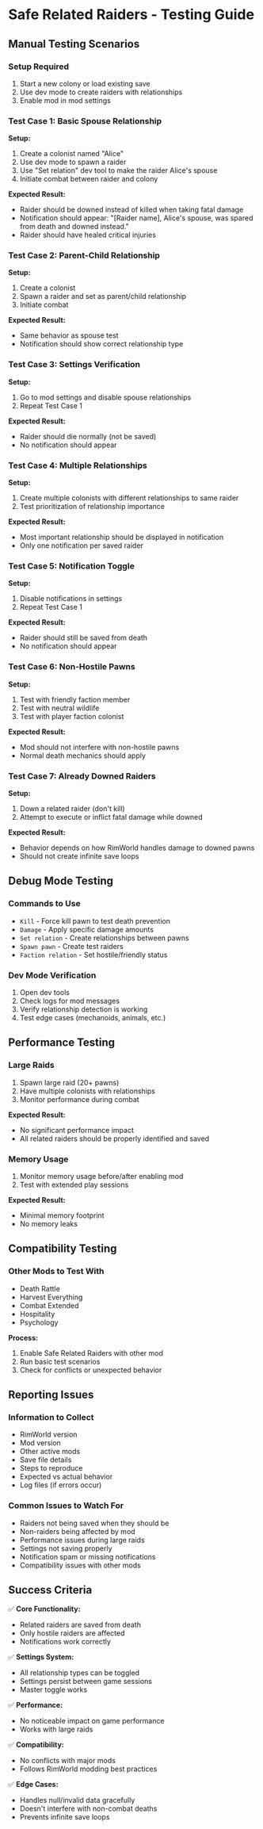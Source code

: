 # Safe Related Raiders - Testing Guide

## Manual Testing Scenarios

### Setup Required
1. Start a new colony or load existing save
2. Use dev mode to create raiders with relationships
3. Enable mod in mod settings

### Test Case 1: Basic Spouse Relationship
**Setup:**
1. Create a colonist named "Alice"
2. Use dev mode to spawn a raider
3. Use "Set relation" dev tool to make the raider Alice's spouse
4. Initiate combat between raider and colony

**Expected Result:**
- Raider should be downed instead of killed when taking fatal damage
- Notification should appear: "[Raider name], Alice's spouse, was spared from death and downed instead."
- Raider should have healed critical injuries

### Test Case 2: Parent-Child Relationship
**Setup:**
1. Create a colonist 
2. Spawn a raider and set as parent/child relationship
3. Initiate combat

**Expected Result:**
- Same behavior as spouse test
- Notification should show correct relationship type

### Test Case 3: Settings Verification
**Setup:**
1. Go to mod settings and disable spouse relationships
2. Repeat Test Case 1

**Expected Result:**
- Raider should die normally (not be saved)
- No notification should appear

### Test Case 4: Multiple Relationships
**Setup:**
1. Create multiple colonists with different relationships to same raider
2. Test prioritization of relationship importance

**Expected Result:**
- Most important relationship should be displayed in notification
- Only one notification per saved raider

### Test Case 5: Notification Toggle
**Setup:**
1. Disable notifications in settings
2. Repeat Test Case 1

**Expected Result:**
- Raider should still be saved from death
- No notification should appear

### Test Case 6: Non-Hostile Pawns
**Setup:**
1. Test with friendly faction member
2. Test with neutral wildlife
3. Test with player faction colonist

**Expected Result:**
- Mod should not interfere with non-hostile pawns
- Normal death mechanics should apply

### Test Case 7: Already Downed Raiders
**Setup:**
1. Down a related raider (don't kill)
2. Attempt to execute or inflict fatal damage while downed

**Expected Result:**
- Behavior depends on how RimWorld handles damage to downed pawns
- Should not create infinite save loops

## Debug Mode Testing

### Commands to Use
- `Kill` - Force kill pawn to test death prevention
- `Damage` - Apply specific damage amounts
- `Set relation` - Create relationships between pawns
- `Spawn pawn` - Create test raiders
- `Faction relation` - Set hostile/friendly status

### Dev Mode Verification
1. Open dev tools
2. Check logs for mod messages
3. Verify relationship detection is working
4. Test edge cases (mechanoids, animals, etc.)

## Performance Testing

### Large Raids
1. Spawn large raid (20+ pawns)
2. Have multiple colonists with relationships
3. Monitor performance during combat

**Expected Result:**
- No significant performance impact
- All related raiders should be properly identified and saved

### Memory Usage
1. Monitor memory usage before/after enabling mod
2. Test with extended play sessions

**Expected Result:**
- Minimal memory footprint
- No memory leaks

## Compatibility Testing

### Other Mods to Test With
- Death Rattle
- Harvest Everything
- Combat Extended
- Hospitality
- Psychology

**Process:**
1. Enable Safe Related Raiders with other mod
2. Run basic test scenarios
3. Check for conflicts or unexpected behavior

## Reporting Issues

### Information to Collect
- RimWorld version
- Mod version
- Other active mods
- Save file details
- Steps to reproduce
- Expected vs actual behavior
- Log files (if errors occur)

### Common Issues to Watch For
- Raiders not being saved when they should be
- Non-raiders being affected by mod
- Performance issues during large raids
- Settings not saving properly
- Notification spam or missing notifications
- Compatibility issues with other mods

## Success Criteria

✅ **Core Functionality:**
- Related raiders are saved from death
- Only hostile raiders are affected
- Notifications work correctly

✅ **Settings System:**
- All relationship types can be toggled
- Settings persist between game sessions
- Master toggle works

✅ **Performance:**
- No noticeable impact on game performance
- Works with large raids

✅ **Compatibility:**
- No conflicts with major mods
- Follows RimWorld modding best practices

✅ **Edge Cases:**
- Handles null/invalid data gracefully
- Doesn't interfere with non-combat deaths
- Prevents infinite save loops
